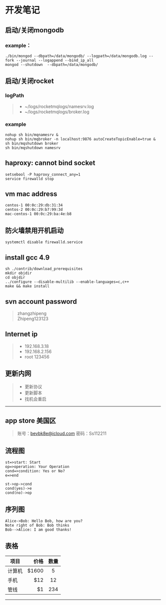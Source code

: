 # 开发笔记

## 启动/关闭mongodb

### example：

```shell
./bin/mongod --dbpath=/data/mongodb/ --logpath=/data/mongodb.log --fork --journal --logappend --bind_ip_all
mongod --shutdown  --dbpath=/data/mongodb/
```

## 启动/关闭rocket

### logPath

>* ~/logs/rocketmqlogs/namesrv.log
>* ~/logs/rocketmqlogs/broker.log

### example

```shell
nohup sh bin/mqnamesrv &
nohup sh bin/mqbroker -n localhost:9876 autoCreateTopicEnable=true &
sh bin/mqshutdown broker
sh bin/mqshutdown namesrv
```

## haproxy: cannot bind socket

```shell
setsebool -P haproxy_connect_any=1
service firewalld stop
```

## vm mac address

```shell
centos-1 00:0c:29:db:31:34
centos-2 00:0c:29:b7:99:3d
mac-centos-1 00:0c:29:ba:4e:b8
```

## 防火墙禁用开机启动

```shell
systemctl disable firewalld.service
```

## install gcc 4.9

```shell
sh ./contrib/download_prerequisites
mkdir objdir
cd objdir
../configure --disable-multilib --enable-languages=c,c++
make && make install
```

## svn account password

> zhangzhipeng  
> Zhipeng123123

## Internet ip

>* 192.168.3.18
>* 192.168.2.156
>* root 123456

## 更新内网

>* 更新协议
>* 更新脚本
>* 找机会重启

---

## app store 美国区

> 账号：bevbk8e@icloud.com
> 密码：Ss112211

## 流程图

```flow
st=>start: Start
op=>operation: Your Operation
cond=>condition: Yes or No?
e=>end

st->op->cond
cond(yes)->e
cond(no)->op
```

## 序列图

```seq
Alice->Bob: Hello Bob, how are you?
Note right of Bob: Bob thinks
Bob-->Alice: I am good thanks!
```

## 表格

| 项目        | 价格   |  数量  |
| --------   | -----:  | :----:  |
| 计算机     | \$1600 |   5     |
| 手机        |   \$12   |   12   |
| 管线        |    \$1    |  234  |

---
